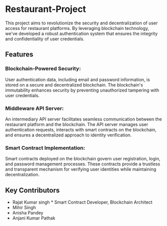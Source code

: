 # Restaurant-Project
This project aims to revolutionize the security and decentralization of user access for restaurant platforms. 
By leveraging blockchain technology, we've developed a robust authentication system that ensures the integrity and confidentiality of user credentials.
## Features
### Blockchain-Powered Security:
User authentication data, including email and password information, is stored on a secure and decentralized blockchain.
The blockchain's immutability enhances security by preventing unauthorized tampering with user credentials.
### Middleware API Server:
An intermediary API server facilitates seamless communication between the restaurant platform and the blockchain.
The API server manages user authentication requests, interacts with smart contracts on the blockchain, and ensures a decentralized approach to identity verification.
### Smart Contract Implementation:
Smart contracts deployed on the blockchain govern user registration, login, and password management processes.
These contracts provide a trustless and transparent mechanism for verifying user identities while maintaining decentralization.
## Key Contributors
- Rajat Kumar singh  * Smart Contract Developer, Blockchain Architect
- Mihir Singh
- Anisha Pandey
- Anjani Kumar Pathak
